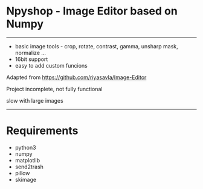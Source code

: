 # Npyshop - Image Editor based on Numpy
--------------------------------------------------------

* basic image tools - crop, rotate, contrast, gamma, unsharp mask, normalize ...
* 16bit support
* easy to add custom funcions


Adapted from https://github.com/riyasavla/Image-Editor

Project incomplete, not fully functional

slow with large images


-----------------------------
# Requirements

* python3
* numpy
* matplotlib
* send2trash
* pillow
* skimage
